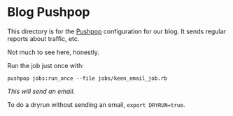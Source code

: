 # Blog Pushpop

This directory is for the [Pushpop](http://pushpop.keen.io/) configuration for our blog. It sends regular reports about traffic, etc.

Not much to see here, honestly.

Run the job just once with:

```
pushpop jobs:run_once --file jobs/keen_email_job.rb
```

*This will send an email.*

To do a dryrun without sending an email, `export DRYRUN=true`.
